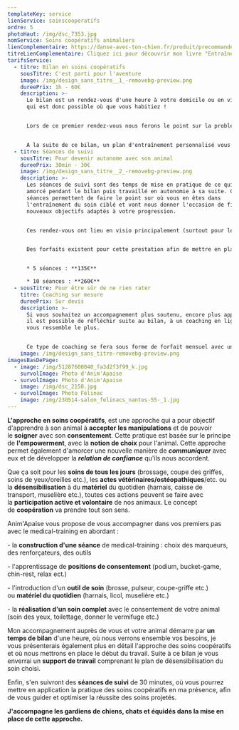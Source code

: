 ```yaml
---
templateKey: service
lienService: soinscooperatifs
ordre: 5
photoHaut: /img/dsc_7353.jpg
nomService: Soins coopératifs animaliers
lienComplementaire: https://danse-avec-ton-chien.fr/produit/precommande-du-livre-entrainer-son-chien-aux-soins-du-quotidien/
titreLienComplementaire: Cliquez ici pour découvrir mon livre "Entraîner son chien aux soins quotidiens"
tarifsService:
  - titre: Bilan en soins coopératifs
    sousTitre: C'est parti pour l'aventure
    image: /img/design_sans_titre__1_-removebg-preview.png
    dureePrix: 1h - 60€
    description: >-
      Le bilan est un rendez-vous d'une heure à votre domicile ou en visio, et
      qui est donc possible où que vous habitiez !


      L﻿ors de ce premier rendez-vous nous ferons le point sur la problématique de soin rencontré, ou l'objectif visé, je vous présenterais l'approche en soins coopératifs et nous établirons ensemble les premiers objectifs de travail du soin choisi.


      A﻿ la suite de ce bilan, un plan d'entraînement personnalisé vous sera envoyé sous forme de document GoogleSheet afin qu'il évolue en fonction de votre progression.
  - titre: Séances de suivi
    sousTitre: Pour devenir autonome avec son animal
    dureePrix: 30min - 30€
    image: /img/design_sans_titre__2_-removebg-preview.png
    description: >-
      Les séances de suivi sont des temps de mise en pratique de ce qui a été
      amorcé pendant le bilan puis travaillé en autonomie à sa suite. Ces
      séances permettent de faire le point sur où vous en êtes dans
      l'entraînement du soin ciblé et vont nous donner l'occasion de fixer les
      nouveaux objectifs adaptés à votre progression.


      C﻿es rendez-vous ont lieu en visio principalement (surtout pour les soins du quotidien), mais peuvent être faits en présentiel si vous visez un soin demandant la présence d'un tiers (comme les soins vétérinaires).


      Des forfaits existent pour cette prestation afin de mettre en place un accompagnement régulier :


      * 5﻿ séances : **135€**

      * 1﻿0 séances : **260€**
  - sousTitre: Pour être sûr de ne rien rater
    titre: Coaching sur mesure
    dureePrix: Sur devis
    description: >-
      S﻿i vous souhaitez un accompagnement plus soutenu, encore plus approfondi,
      il est possible de réfléchir suite au bilan, à un coaching en ligne qui
      vous ressemble le plus. 


      C﻿e type de coaching se fera sous forme de forfait mensuel avec un partage quotidien et/ou hebdomadaire de vidéos, sur un groupe Facebook où il n'y aura que vous et moi, des échanges illimités et des temps mensuels de points en visio. Le tout adapté à votre rythme de vie et vos besoins avec votre animal.
    image: /img/design_sans_titre-removebg-preview.png
imagesBasDePage:
  - image: /img/51287600040_fa3d2f3f99_k.jpg
    survolImage: Photo d'Anim'Apaise
  - survolImage: Photo d'Anim'Apaise
    image: /img/dsc_2158.jpg
  - survolImage: Photo Félinac
    image: /img/230514-salon_felinacs_nantes-55-_1.jpg
---
```

**L'approche en soins coopératifs**, est une approche qui a pour objectif d'apprendre à son animal à **accepter** **les manipulations** et de pouvoir le **soigner** avec son **consentement**. Cette pratique est basée sur le principe de **l'empowerment**, avec la **notion de choix** pour l'animal. Cette approche permet également d'amorcer une nouvelle manière de ***communiquer*** avec eux et de développer la ***relation de confiance*** qu'ils nous accordent.

Que ça soit pour les **soins de tous les jours** (brossage, coupe des griffes, soins de yeux/oreilles etc.), les **actes vétérinaires/ostéopathiques**/etc. ou la **désensibilisation** à du **matériel** du quotidien (harnais, caisse de transport, muselière etc.), toutes ces actions peuvent se faire avec la **participation active et volontaire** de nos animaux. Le concept de **coopération** va prendre tout son sens.

Anim'Apaise vous propose de vous accompagner dans vos premiers pas avec le medical-training en abordant :

\- la **construction d'une séance** de medical-training : choix des marqueurs, des renforçateurs, des outils

\- l'apprentissage de **positions de consentement** (podium, bucket-game, chin-rest, relax ect.)

\- l'introduction d'un **outil de soin** (brosse, pulseur, coupe-griffe etc.) ou **matériel du quotidien** (harnais, licol, muselière etc.)

\- la **réalisation d'un soin complet** avec le consentement de votre animal (soin des yeux, toilettage, donner le vermifuge etc.) 

Mon accompagnement auprès de vous et votre animal démarre par **un temps de bilan** d'une heure, où nous verrons ensemble vos besoins, je vous présenterais également plus en détail l'approche des soins coopératifs et où nous mettrons en place le début du travail. S﻿uite à ce bilan je vous enverrai un **support de travail** comprenant le plan de désensibilisation du soin choisi.

E﻿nfin, s'en suivront des **séances de suivi** de 30 minutes, où vous pourrez mettre en application la pratique des soins coopératifs en ma présence, afin de vous guider et optimiser la réussite des soins projetés.

**J﻿'accompagne les gardiens de chiens, chats et équidés dans la mise en place de cette approche.**